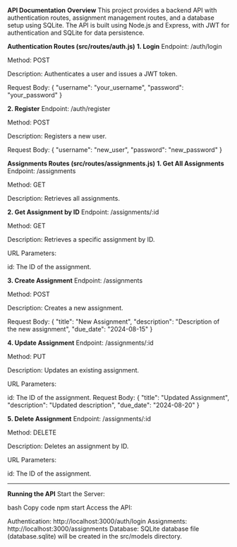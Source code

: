 **API Documentation**
**Overview**
This project provides a backend API with authentication routes, assignment management routes, and a database setup using SQLite. The API is built using Node.js and Express, with JWT for authentication and SQLite for data persistence.

**Authentication Routes (src/routes/auth.js)**
**1. Login**
Endpoint: /auth/login

Method: POST

Description: Authenticates a user and issues a JWT token.

Request Body:
{
  "username": "your_username",
  "password": "your_password"
}


**2. Register**
Endpoint: /auth/register

Method: POST

Description: Registers a new user.

Request Body:
{
  "username": "new_user",
  "password": "new_password"
}


**Assignments Routes (src/routes/assignments.js)**
**1. Get All Assignments**
Endpoint: /assignments

Method: GET

Description: Retrieves all assignments.

**2. Get Assignment by ID**
Endpoint: /assignments/:id

Method: GET

Description: Retrieves a specific assignment by ID.

URL Parameters:

id: The ID of the assignment.

**3. Create Assignment**
Endpoint: /assignments

Method: POST

Description: Creates a new assignment.

Request Body:
{
  "title": "New Assignment",
  "description": "Description of the new assignment",
  "due_date": "2024-08-15"
}

**4. Update Assignment**
Endpoint: /assignments/:id

Method: PUT

Description: Updates an existing assignment.

URL Parameters:

id: The ID of the assignment.
Request Body:
{
  "title": "Updated Assignment",
  "description": "Updated description",
  "due_date": "2024-08-20"
}

**5. Delete Assignment**
Endpoint: /assignments/:id

Method: DELETE

Description: Deletes an assignment by ID.

URL Parameters:

id: The ID of the assignment.


--------------------------------------------------

**Running the API**
Start the Server:

bash
Copy code
npm start
Access the API:

Authentication: http://localhost:3000/auth/login
Assignments: http://localhost:3000/assignments
Database: SQLite database file (database.sqlite) will be created in the src/models directory.
